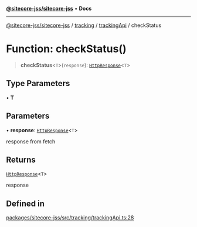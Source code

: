 [**@sitecore-jss/sitecore-jss**](../../../../README.md) • **Docs**

***

[@sitecore-jss/sitecore-jss](../../../../README.md) / [tracking](../../../README.md) / [trackingApi](../README.md) / checkStatus

# Function: checkStatus()

> **checkStatus**\<`T`\>(`response`): [`HttpResponse`](../../../../index/interfaces/HttpResponse.md)\<`T`\>

## Type Parameters

• **T**

## Parameters

• **response**: [`HttpResponse`](../../../../index/interfaces/HttpResponse.md)\<`T`\>

response from fetch

## Returns

[`HttpResponse`](../../../../index/interfaces/HttpResponse.md)\<`T`\>

response

## Defined in

[packages/sitecore-jss/src/tracking/trackingApi.ts:28](https://github.com/Sitecore/jss/blob/b5a46b615f5ff23027c5e9a755573e12c4212373/packages/sitecore-jss/src/tracking/trackingApi.ts#L28)
